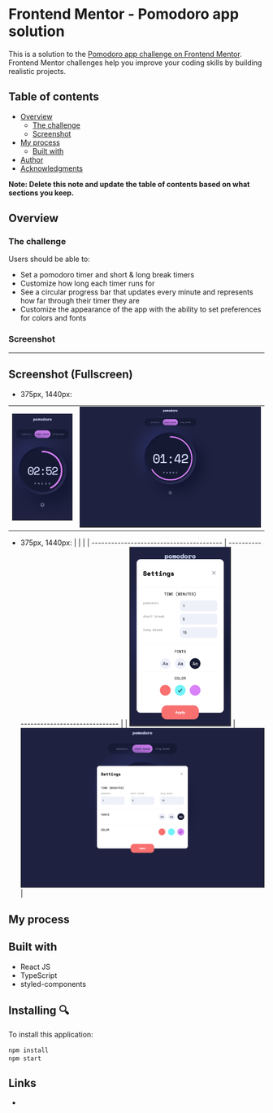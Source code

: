 # Frontend Mentor - Pomodoro app solution

This is a solution to the [Pomodoro app challenge on Frontend Mentor](https://www.frontendmentor.io/challenges/pomodoro-app-KBFnycJ6G). Frontend Mentor challenges help you improve your coding skills by building realistic projects.

## Table of contents

- [Overview](#overview)
  - [The challenge](#the-challenge)
  - [Screenshot](#screenshot)
- [My process](#my-process)
  - [Built with](#built-with)
- [Author](#author)
- [Acknowledgments](#acknowledgments)

**Note: Delete this note and update the table of contents based on what sections you keep.**

## Overview

### The challenge

Users should be able to:

- Set a pomodoro timer and short & long break timers
- Customize how long each timer runs for
- See a circular progress bar that updates every minute and represents how far through their timer they are
- Customize the appearance of the app with the ability to set preferences for colors and fonts

### Screenshot

---

## Screenshot (Fullscreen)

- 375px, 1440px:

|                                            |                                             |
| ------------------------------------------ | ------------------------------------------- |
| <img src="./public/375-1.png" width="200"> | <img src="./public/1440-1.png" width="600"> |

- 375px, 1440px:
  | | |
  | ---------------------------------------- | ---------------------------------------- |
  | <img src="./public/375-2.png" width="200"> | <img src="./public/1440-2.png" width="600"> |

## My process

## Built with

- React JS
- TypeScript
- styled-components

## Installing 🔍

To install this application:

```
npm install
npm start

```

##

## Links

-
